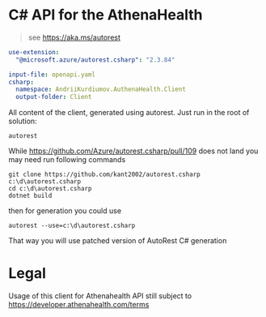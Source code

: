 # C# API for the AthenaHealth

> see https://aka.ms/autorest

``` yaml 
use-extension:
  "@microsoft.azure/autorest.csharp": "2.3.84"

input-file: openapi.yaml
csharp:
  namespace: AndriiKurdiumov.AuthenaHealth.Client
  output-folder: Client
```

All content of the client, generated using autorest. Just run in the root of solution:
```
autorest
```

While https://github.com/Azure/autorest.csharp/pull/109 does not land
you may need run following commands

    git clone https://github.com/kant2002/autorest.csharp c:\d\autorest.csharp
    cd c:\d\autorest.csharp
    dotnet build

then for generation you could use

    autorest --use=c:\d\autorest.csharp

That way you will use patched version of AutoRest C# generation

# Legal
Usage of this client for Athenahealth API still subject to https://developer.athenahealth.com/terms